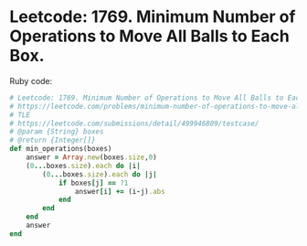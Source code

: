 # Leetcode: 1769. Minimum Number of Operations to Move All Balls to Each Box.

Ruby code:
```Ruby
# Leetcode: 1769. Minimum Number of Operations to Move All Balls to Each Box.
# https://leetcode.com/problems/minimum-number-of-operations-to-move-all-balls-to-each-box/
# TLE
# https://leetcode.com/submissions/detail/499946809/testcase/
# @param {String} boxes
# @return {Integer[]}
def min_operations(boxes)
    answer = Array.new(boxes.size,0)
    (0...boxes.size).each do |i|
        (0...boxes.size).each do |j|
            if boxes[j] == ?1
                answer[i] += (i-j).abs
            end
        end
    end
    answer
end
```


